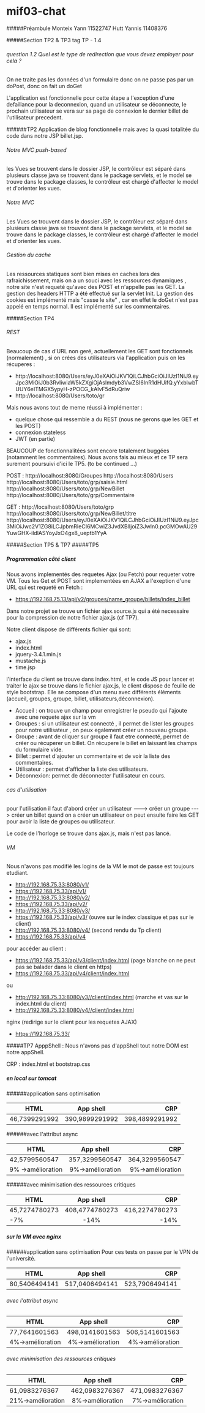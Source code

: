# mif03-chat
#####Préambule
Monteix Yann 11522747
Hutt Yannis 11408376

#####Section TP2 & TP3
tag TP - 1.4
###### question 1.2 Quel est le type de redirection que vous devez employer pour cela ? 
On ne traite pas les données d'un formulaire donc on ne passe pas par un 
doPost, donc on fait un doGet

L'application est fonctionnelle pour cette étape a l'exception d'une 
defaillance pour la deconnexion, quand un utilisateur se déconnecte, le 
prochain utilisateur se vera sur sa page de connexion le dernier billet 
de l'utilisateur precedent.

######TP2
Application de blog fonctionnelle mais avec la quasi totalitée du code dans notre JSP billet.jsp.

###### Notre MVC push-based
les Vues se trouvent dans le dossier JSP, le contrôleur est séparé dans plusieurs 
classe java se trouvent dans le package servlets, et le model se trouve dans le package classes, 
le contrôleur est chargé d'affecter le model et d'orienter les vues.

###### Notre MVC
Les Vues se trouvent dans le dossier JSP, le contrôleur est séparé 
dans plusieurs classe java se trouvent dans le package servlets, 
et le model se trouve dans le package classes, le contrôleur est 
chargé d'affecter le model et d'orienter les vues.


###### Gestion du cache
Les ressources statiques sont bien mises en caches lors des rafraichissement,
mais on a un souci avec les ressources dynamiques , notre site n'est requeté qu'avec des 
POST et n'appelle pas les GET. 
La gestion des headers HTTP a été effectué sur la servlet Init.
La gestion des cookies est implémenté mais "casse le site" , car en effet le 
doGet n'est pas appelé en temps normal. Il est implémenté sur les commentaires.

#####Section TP4

###### REST
Beaucoup de cas d'URL non geré, actuellement les GET sont fonctionnels (normalement) , 
si on crées des utilisateurs via l'application puis on les récuperes :
- http://localhost:8080/Users/eyJ0eXAiOiJKV1QiLCJhbGciOiJIUzI1NiJ9.eyJpc3MiOiJ0b3RvIiwiaW5kZXgiOjAsImdyb3VwZSI6InR1dHUifQ.yYxblwbTUUY6eITMGX5ypyH-zPOCG_kAIvF5dRuQriw
- http://localhost:8080/Users/toto/gr

Mais nous avons tout de meme réussi à implémenter : 
- quelque chose qui ressemble a du REST (nous ne gerons que les GET et les POST)
- connexion stateless
- JWT (en partie)

BEAUCOUP de fonctionnalitées sont encore totalement buggées (notamment les commentaires).
Nous avons fais au mieux et ce TP sera surement poursuivi d'ici le TP5. 
(to be continued ...)


POST : 
http://localhost:8080/Groupes
http://localhost:8080/Users
http://localhost:8080/Users/toto/grp/saisie.html
http://localhost:8080/Users/toto/grp/NewBillet
http://localhost:8080/Users/toto/grp/Commentaire


GET :
http://localhost:8080/Users/toto/grp
http://localhost:8080/Users/toto/grp/NewBillet/titre
http://localhost:8080/Users/eyJ0eXAiOiJKV1QiLCJhbGciOiJIUzI1NiJ9.eyJpc3MiOiJwc2V1ZG8iLCJpbmRleCI6MCwiZ3JvdXBlIjoiZ3JwIn0.pcGMOwAU29YuwGHX-ildlASYoyJxO4gx8_ueptb1YyA

#####Section TP5 & TP7
#####TP5
##### Programmation côté client

Nous avons implementés des requetes Ajax (ou Fetch) pour requeter votre VM.
Tous les Get et POST sont implementées en AJAX a l'exeption d'une URL qui est requeté en Fetch :
- https://192.168.75.13/api/v2/groupes/name_groupe/billets/index_billet

Dans notre projet se trouve un fichier ajax.source.js qui a été necessaire pour la compression de notre fichier ajax.js (cf TP7).

Notre client dispose de différents fichier qui sont:
- ajax.js
- index.html
- jquery-3.4.1.min.js
- mustache.js
- time.jsp

l'interface du client se trouve dans index.html, et le code JS pour lancer et traiter le ajax se trouve dans le fichier
ajax.js, le client dispose de feuille de style bootstrap.
Elle se compose d'un menu avec différents éléments (accueil, groupes, groupe, billet, utilisateurs,déconnexion).
- Accueil : on trouve un champ pour enregistrer le pseudo qui l'ajoute avec une requete ajax sur la vm
- Groupes : si un utilisateur est connecté , il permet de lister les groupes pour notre utilisateur , on peux egalement créer un nouveau groupe.
- Groupe : avant de cliquer sur groupe il faut etre connecté, permet de créer ou récuperer un billet.
On récupere le billet en laissant les champs du formulaire vide.
- Billet : permet d'ajouter un commentaire et de voir la liste des commentaires.
- Utilisateur : permet d'afficher la liste des utilisateurs.
- Déconnexion: permet de déconnecter l'utilisateur en cours.


###### cas d'utilisation
pour l'utilisation il faut d'abord créer un utilisateur ---> créer un groupe ---> créer un billet
quand on a créer un utilisateur on peut ensuite faire les GET pour avoir la liste de groupes ou utilisateur.

Le code de l'horloge se trouve dans ajax.js, mais n'est pas lancé.

###### VM

Nous n'avons pas modifié les logins de la VM le mot de passe est toujours etudiant.


- http://192.168.75.33:8080/v1/
- https://192.168.75.33/api/v1/
- http://192.168.75.33:8080/v2/
- https://192.168.75.33/api/v2/
- http://192.168.75.33:8080/v3/
- https://192.168.75.33/api/v3/ (ouvre sur le index classique et pas sur le client)
- http://192.168.75.33:8080/v4/ (second rendu du Tp client)
- https://192.168.75.33/api/v4

pour accéder au client :

- https://192.168.75.33/api/v3/client/index.html (page blanche on ne peut pas se balader dans le client en https)
- https://192.168.75.33/api/v4/client/index.html

ou 

- http://192.168.75.33:8080/v3//client/index.html (marche et vas sur le index.html du client)
- http://192.168.75.33:8080/v4//client/index.html

nginx (redirige sur le client pour les requetes AJAX)
- https://192.168.75.33/


#####TP7
ApppShell : Nous n'avons pas d'appShell tout notre DOM est notre appShell.

CRP : index.html et bootstrap.css

##### en local sur tomcat
######application sans optimisation

|HTML|App shell|CRP|
|-------------|:-------------:|---------:|
|46,7399291992|390,9899291992 |398,4899291992|


######avec l'attribut async

|HTML|App shell|CRP|
|-------------|:-------------:|---------:|
|42,5799560547|357,3299560547|364,3299560547|
|9% ->amélioration|9%->amélioration|9%->amélioration|

######avec minimisation des ressources critiques 

|HTML|App shell|CRP|
|-------------|:-------------:|---------:|
|45,7274780273|408,4774780273|416,2274780273|
|-7%|-14%|-14%|

##### sur la VM avec nginx
######application sans optimisation
Pour ces tests on passe par le VPN de l'université.

|HTML|App shell|CRP|
|-------------|:-------------:|---------:|
|80,5406494141|517,0406494141|523,7906494141|

###### avec l'attribut async
|HTML|App shell|CRP|
|-------------|:-------------:|---------:|
|77,7641601563 |498,0141601563|506,5141601563|
|4%->amélioration|4%->amélioration|4%->amélioration|

###### avec minimisation des ressources critiques
|HTML|App shell|CRP|
|-------------|:-------------:|---------:|
|61,0983276367|462,0983276367|471,0983276367|
|21%->amélioration|8%->amélioration|7%->amélioration|



